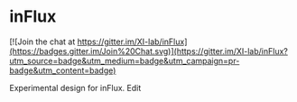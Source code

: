 inFlux
=======

[![Join the chat at https://gitter.im/XI-lab/inFlux](https://badges.gitter.im/Join%20Chat.svg)](https://gitter.im/XI-lab/inFlux?utm_source=badge&utm_medium=badge&utm_campaign=pr-badge&utm_content=badge)

Experimental design for inFlux.
Edit
